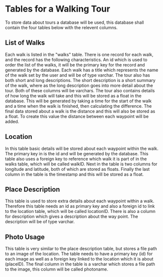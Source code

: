 Tables for a Walking Tour
===================
To store data about tours a database will be used, this database shall contain the four tables below with the relevent columns.

List of Walks
----------------
Each walk is listed in the "walks" table. There is one record for each walk, and the record has 
the following characteristics. An id which is used to order the list of the walks, it will be the primary key for the record and generated by the database. Each walk has a title which represents the name of the walk set by the user and will be of type varchar. The tour also has both short and long descriptions. The short description is a short summary of the walk, where as the long description goes into more detail about the tour. Both of these columns will be varchars. The tour also contains details of how long the walk will take and this will be stored as a float in the database. This will be generated by taking a time for the start of the walk and a time when the walk is finished, then calculating the difference. The final data stored about a walk is the distance and this will also be stored as a float. To create this value the distance between each waypoint will be added.

Location
------------
In this table basic details will be stored about each waypoint within the walk. The primary key in is the id and will be generated by the database. This table also uses a foreign key to reference which walk it is part of in the walks table, which will be called walkID. Next in the table is two columns for longitude and latitude, both of which are stored as floats. Finally the last column in the table is the timestamp and this will be stored as a float.

Place Description
-----------------
This table is used to store extra details about each waypoint within a walk. Therefore this table needs an id as primary key and also a foreign id to link to the location table, which will be called locationID. There is also a column for description which gives a description about the way point. The description will be of type varchar.

Photo Usage
------------
This table is very similar to the place description table, but stores a file path to an image of the location. The table needs to have a primary key (id) for each image as well as a foreign key linked to the location which it is about (placeID). The final column in the table is a varchar which stores a file path to the image, this column will be called photoname.


